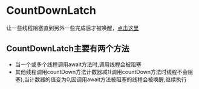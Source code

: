 # CountDownLatch

让一些线程阻塞直到另外一些完成后才被唤醒，[点击这里](https://blog.csdn.net/zhangchao_cn/article/details/85163718)

## CountDownLatch主要有两个方法

- 当一个或多个线程调用await方法时,调用线程会被阻塞
- 其他线程调用countDown方法计数器减1(调用countDown方法时线程不会阻塞),当计数器的值变为0,因调用await方法被阻塞的线程会被唤醒,继续执行

